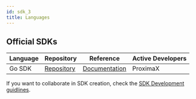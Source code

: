 ```yaml
---
id: sdk_3
title: Languages
---
```


## Official SDKs

| Language | Repository | Reference     | Active Developers |
| -------- | ---------- | ------------- | ----------------- |
| Go SDK   | [Repository](https://github.com/proximax-storage/nem2-sdk-go) | [Documentation](https://github.com/proximax-storage/nem2-sdk-go) | ProximaX          |

If you want to collaborate in SDK creation, check the [SDK Development guidlines](./sdk_5.md).
